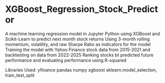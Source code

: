 # XGBoost_Regression_Stock_Predictor
A machine learning regression model in Jupyter Python using XGBoost and Scikit-Learn to predict next month stock returns
Using 3-month rolling momentum, volatility, and raw Sharpe Ratio as indicators for the model
Training the model with Yahoo Finance stock data from 2015-2021 and backtesting on data from 2022-2025
Ranking stocks bt predicted future performance and evaluating performance using R-squared

Libraries Used:
yfinance
pandas
numpy
xgboost
sklearn.model_selection, train_test_split

